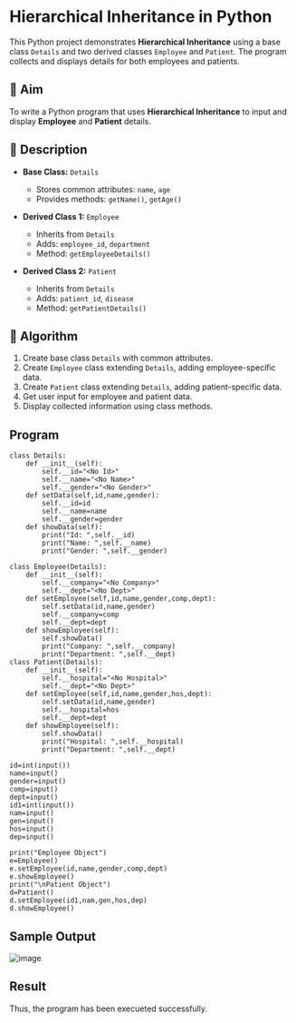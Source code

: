 # Hierarchical Inheritance in Python

This Python project demonstrates **Hierarchical Inheritance** using a base class `Details` and two derived classes `Employee` and `Patient`. The program collects and displays details for both employees and patients.

## 🎯 Aim

To write a Python program that uses **Hierarchical Inheritance** to input and display **Employee** and **Patient** details.

## 📘 Description

- **Base Class:** `Details`
  - Stores common attributes: `name`, `age`
  - Provides methods: `getName()`, `getAge()`

- **Derived Class 1:** `Employee`
  - Inherits from `Details`
  - Adds: `employee_id`, `department`
  - Method: `getEmployeeDetails()`

- **Derived Class 2:** `Patient`
  - Inherits from `Details`
  - Adds: `patient_id`, `disease`
  - Method: `getPatientDetails()`

## 🧠 Algorithm

1. Create base class `Details` with common attributes.
2. Create `Employee` class extending `Details`, adding employee-specific data.
3. Create `Patient` class extending `Details`, adding patient-specific data.
4. Get user input for employee and patient data.
5. Display collected information using class methods.

## Program
    class Details:
        def __init__(self):
            self.__id="<No Id>"
            self.__name="<No Name>"
            self.__gender="<No Gender>"
        def setData(self,id,name,gender):
            self.__id=id
            self.__name=name
            self.__gender=gender
        def showData(self):
            print("Id: ",self.__id)
            print("Name: ",self.__name)
            print("Gender: ",self.__gender)
            
    class Employee(Details):
        def __init__(self):
            self.__company="<No Company>"
            self.__dept="<No Dept>"
        def setEmployee(self,id,name,gender,comp,dept):
            self.setData(id,name,gender)
            self.__company=comp
            self.__dept=dept
        def showEmployee(self):
            self.showData()
            print("Company: ",self.__company)
            print("Department: ",self.__dept)
    class Patient(Details):
        def __init__(self):
            self.__hospital="<No Hospital>"
            self.__dept="<No Dept>"
        def setEmployee(self,id,name,gender,hos,dept):
            self.setData(id,name,gender)
            self.__hospital=hos
            self.__dept=dept 
        def showEmployee(self):
            self.showData()
            print("Hospital: ",self.__hospital)
            print("Department: ",self.__dept) 
            
    id=int(input())
    name=input()
    gender=input()
    comp=input()
    dept=input()
    id1=int(input())
    nam=input()
    gen=input()
    hos=input()
    dep=input()
    
    print("Employee Object")
    e=Employee()
    e.setEmployee(id,name,gender,comp,dept)
    e.showEmployee()
    print("\nPatient Object")
    d=Patient()
    d.setEmployee(id1,nam,gen,hos,dep)
    d.showEmployee() 
    
## Sample Output
![image](https://github.com/user-attachments/assets/64338166-fcad-4459-86cf-ba8d9cf31d80)


## Result
Thus, the program has been execueted successfully.


